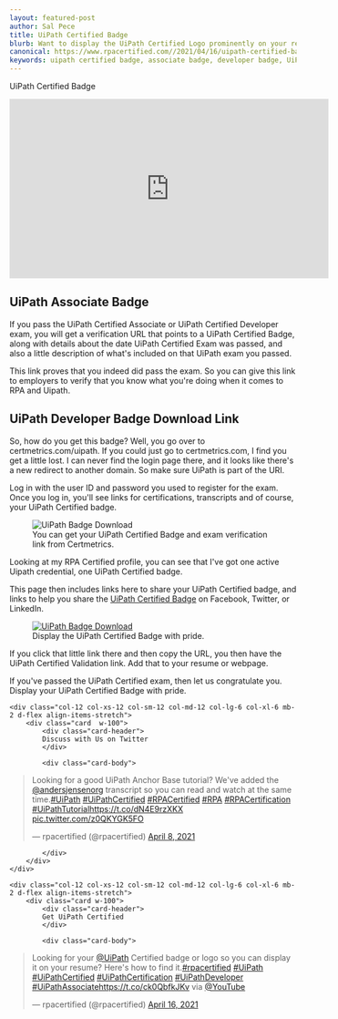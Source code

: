 ```yaml
---
layout: featured-post
author: Sal Pece
title: UiPath Certified Badge
blurb: Want to display the UiPath Certified Logo prominently on your resume or webpage? Here's where to download it and how to get the validation link.
canonical: https://www.rpacertified.com//2021/04/16/uipath-certified-badge-associate-developer.html
keywords: uipath certified badge, associate badge, developer badge, UiPath Associate Badge, UiPath Developer Badge, RPA Certified Badge
---
```


 UiPath Certified Badge

<div class="embed-responsive embed-responsive-16by9">
<iframe src="https://www.youtube.com/embed/g_ogfSnKxQ0" allow="accelerometer; autoplay; clipboard-write; encrypted-media; gyroscope; picture-in-picture" allowfullscreen="" width="560" height="315" frameborder="0"></iframe>
</div>

## UiPath Associate Badge

If you pass the UiPath Certified Associate or UiPath Certified Developer exam, you will get a verification URL that points to a UiPath Certified Badge, along with details about the date UiPath Certified Exam was passed, and also a little description of what's included on that UiPath exam you passed.

This link proves that you indeed did pass the exam. So you can give this link to employers to verify that you know what you're doing when it comes to RPA and Uipath. 

## UiPath Developer Badge Download Link

So, how do you get this badge? Well, you go over to certmetrics.com/uipath. If you could just go to certmetrics.com, I find you get a little lost. I can never find the login page there, and it looks like there's a new redirect to another domain. So make sure UiPath is part of the URI.

Log in with the user ID and password you used to register for the exam. Once you log in, you'll see links for certifications, transcripts and of course, your UiPath Certified badge.  

<figure class="figure">
  <img src="https://www.rpacertified.com/assets/uipath-certification-Badge-download.gif" alt="UiPath Badge Download" class="img-fluid mx-auto d-block img-thumbnail rounded ">
  <figcaption class="figure-caption">You can get your UiPath Certified Badge and exam verification link from Certmetrics.</figcaption>
</figure>

Looking at my RPA Certified profile, you can see that I've got one active Uipath credential, one UiPath Certified badge.

This page then includes links here to share your UiPath Certified badge, and links to help you share the <a href="https://www.rpacertified.com//2021/03/29/uipath-certification-logo.html">UiPath Certified Badge</a> on Facebook, Twitter, or LinkedIn. 

<figure class="figure">
  <a href="https://www.certmetrics.com/uipath/public/badge.aspx?i=1&t=c&d=2020-09-05&ci=UIP00133983">
  <img src="https://www.rpacertified.com/assets/uipath-certified-logo.png" alt="UiPath Badge Download" class="img-fluid mx-auto d-block img-thumbnail rounded ">
  </a>
  <figcaption class="figure-caption">Display the UiPath Certified Badge with pride.</figcaption>
</figure>

If you click that little link there and then copy the URL, you then have the UiPath Certified Validation link. Add that to your resume or webpage.

If you've passed the UiPath Certified exam, then let us congratulate you. Display your UiPath Certified Badge with pride.

<div class="row">
	
    <div class="col-12 col-xs-12 col-sm-12 col-md-12 col-lg-6 col-xl-6 mb-2 d-flex align-items-stretch">
        <div class="card  w-100">
            <div class="card-header">
            Discuss with Us on Twitter
            </div>

            <div class="card-body">
<!-- **************************** -->       


<blockquote class="twitter-tweet"><p lang="en" dir="ltr">Looking for a good UiPath Anchor Base tutorial? We&#39;ve added the <a href="https://twitter.com/andersjensenorg?ref_src=twsrc%5Etfw">@andersjensenorg</a> transcript so you can read and watch at the same time.<a href="https://twitter.com/hashtag/UiPath?src=hash&amp;ref_src=twsrc%5Etfw">#UiPath</a> <a href="https://twitter.com/hashtag/UiPathCertified?src=hash&amp;ref_src=twsrc%5Etfw">#UiPathCertified</a> <a href="https://twitter.com/hashtag/RPACertified?src=hash&amp;ref_src=twsrc%5Etfw">#RPACertified</a> <a href="https://twitter.com/hashtag/RPA?src=hash&amp;ref_src=twsrc%5Etfw">#RPA</a> <a href="https://twitter.com/hashtag/RPACertification?src=hash&amp;ref_src=twsrc%5Etfw">#RPACertification</a> <a href="https://twitter.com/hashtag/UiPathTutorial?src=hash&amp;ref_src=twsrc%5Etfw">#UiPathTutorial</a><a href="https://t.co/dN4E9rzXKX">https://t.co/dN4E9rzXKX</a> <a href="https://t.co/z0QKYGK5FO">pic.twitter.com/z0QKYGK5FO</a></p>&mdash; rpacertified (@rpacertified) <a href="https://twitter.com/rpacertified/status/1380133641003614211?ref_src=twsrc%5Etfw">April 8, 2021</a></blockquote> <script async src="https://platform.twitter.com/widgets.js" charset="utf-8"></script>



<!-- **************************** -->   
            
            
            </div>
        </div>
    </div>
	
	<div class="col-12 col-xs-12 col-sm-12 col-md-12 col-lg-6 col-xl-6 mb-2 d-flex align-items-stretch">
        <div class="card w-100">
            <div class="card-header">
            Get UiPath Certified
            </div>

            <div class="card-body">
<blockquote class="twitter-tweet"><p lang="en" dir="ltr">Looking for your <a href="https://twitter.com/UiPath?ref_src=twsrc%5Etfw">@UiPath</a> Certified badge or logo so you can display it on your resume? Here&#39;s how to find it.<a href="https://twitter.com/hashtag/rpacertified?src=hash&amp;ref_src=twsrc%5Etfw">#rpacertified</a> <a href="https://twitter.com/hashtag/UiPath?src=hash&amp;ref_src=twsrc%5Etfw">#UiPath</a> <a href="https://twitter.com/hashtag/UiPathCertified?src=hash&amp;ref_src=twsrc%5Etfw">#UiPathCertified</a> <a href="https://twitter.com/hashtag/UiPathCertification?src=hash&amp;ref_src=twsrc%5Etfw">#UiPathCertification</a> <a href="https://twitter.com/hashtag/UiPathDeveloper?src=hash&amp;ref_src=twsrc%5Etfw">#UiPathDeveloper</a> <a href="https://twitter.com/hashtag/UiPathAssociate?src=hash&amp;ref_src=twsrc%5Etfw">#UiPathAssociate</a><a href="https://t.co/ck0QbfkJKv">https://t.co/ck0QbfkJKv</a> via <a href="https://twitter.com/YouTube?ref_src=twsrc%5Etfw">@YouTube</a></p>&mdash; rpacertified (@rpacertified) <a href="https://twitter.com/rpacertified/status/1383047444041244690?ref_src=twsrc%5Etfw">April 16, 2021</a></blockquote> <script async src="https://platform.twitter.com/widgets.js" charset="utf-8"></script> 
            </div>
        </div>
    </div>
	
</div>

